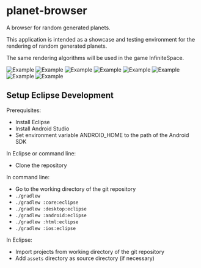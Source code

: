 # planet-browser

A browser for random generated planets.

This application is intended as a showcase and testing environment for the rendering of random generated planets.

The same rendering algorithms will be used in the game InfiniteSpace.

![Example](core/docu/images/Earth1.png "Example") 
![Example](core/docu/images/Earth2.png "Example") 
![Example](core/docu/images/Earth3.png "Example") 
![Example](core/docu/images/Earth4.png "Example") 
![Example](core/docu/images/Lava1.png "Example") 
![Example](core/docu/images/Lava2.png "Example") 
![Example](core/docu/images/Lava3.png "Example") 
![Example](core/docu/images/Moon1.png "Example") 

## Setup Eclipse Development

Prerequisites:
* Install Eclipse
* Install Android Studio
* Set environment variable ANDROID_HOME to the path of the Android SDK

In Eclipse or command line: 
* Clone the repository

In command line:
* Go to the working directory of the git repository
* `./gradlew`
* `./gradlew :core:eclipse`
* `./gradlew :desktop:eclipse`
* `./gradlew :android:eclipse`
* `./gradlew :html:eclipse`
* `./gradlew :ios:eclipse`

In Eclipse:
* Import projects from working directory of the git repository
* Add `assets` directory as source directory (if necessary)
